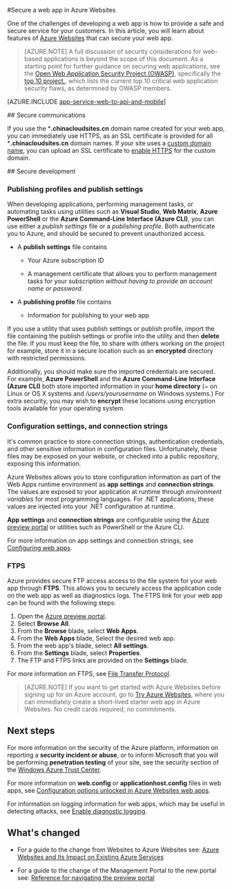 <properties
	pageTitle="Secure a web app in Azure Websites"
	description="Learn how to secure an Azure web app."
	services="app-service"
	documentationCenter=""
	authors="cephalin"
	manager="wpickett"
	editor=""/>

<tags
	ms.service="app-service"
	ms.date="09/16/2015"
	wacn.date=""/>


#Secure a web app in Azure Websites

One of the challenges of developing a web app is how to provide a safe and secure service for your customers. In this article, you will learn about features of [Azure Websites](/documentation/services/web-sites/) that can secure your web app.

> [AZURE.NOTE] A full discussion of security considerations for web-based applications is beyond the scope of this document. As a starting point for further guidance on securing web applications, see the [Open Web Application Security Project (OWASP)]( https://www.owasp.org/index.php/Main_Page), specifically the [top 10 project.](https://www.owasp.org/index.php/Category:OWASP_Top_Ten_Project), which lists the current top 10 critical web application security flaws, as determined by OWASP members.

[AZURE.INCLUDE [app-service-web-to-api-and-mobile](../includes/app-service-web-to-api-and-mobile.md)]

##<a name="https"></a> Secure communications

If you use the ***.chinacloudsites.cn** domain name created for your web app, you can immediately use HTTPS, as an SSL certificate is provided for all ***.chinacloudsites.cn** domain names. If your site uses a [custom domain name](/documentation/articles/web-sites-custom-domain-name), you can upload an SSL certificate to [enable HTTPS](/documentation/articles/web-sites-configure-ssl-certificate) for the custom domain.

##<a name="develop"></a> Secure development

### Publishing profiles and publish settings

When developing applications, performing management tasks, or automating tasks using utilities such as **Visual Studio**, **Web Matrix**, **Azure PowerShell** or the **Azure Command-Line Interface (Azure CLI)**, you can use either a *publish settings* file or a *publishing profile*. Both authenticate you to Azure, and should be secured to prevent unauthorized access.

* A **publish settings** file contains

	* Your Azure subscription ID

	* A management certificate that allows you to perform management tasks for your subscription *without having to provide an account name or password*.

* A **publishing profile** file contains

	* Information for publishing to your web app

If you use a utility that uses publish settings or publish profile, import the file containing the publish settings or profile into the utility and then **delete** the file. If you must keep the file, to share with others working on the project for example, store it in a secure location such as an **encrypted** directory with restricted permissions.

Additionally, you should make sure the imported credentials are secured. For example, **Azure PowerShell** and the **Azure Command-Line Interface (Azure CLI)** both store imported information in your **home directory** (*~* on Linux or OS X systems and */users/yourusername* on Windows systems.) For extra security, you may wish to **encrypt** these locations using encryption tools available for your operating system.

### Configuration settings, and connection strings
It's common practice to store connection strings, authentication credentials, and other sensitive information in configuration files. Unfortunately, these files may be exposed on your website, or checked into a public repository, exposing this information.

Azure Websites allows you to store configuration information as part of the Web Apps runtime environment as **app settings** and **connection strings**. The values are exposed to your application at runtime through *environment variables* for most programming languages. For .NET applications, these values are injected into your .NET configuration at runtime.

**App settings** and **connection strings** are configurable using the [Azure preview portal](http://manage.windowsazure.cn) or utilities such as PowerShell or the Azure CLI.

For more information on app settings and connection strings, see [Configuring web apps](/documentation/articles/web-sites-configure).

### FTPS

Azure provides secure FTP access access to the file system for your web app through **FTPS**. This allows you to securely access the application code on the web app as well as diagnostics logs. The FTPS link for your web app can be found with the following steps:

1. Open the [Azure preview portal](http://manage.windowsazure.cn).
2. Select **Browse All**.
3. From the **Browse** blade, select **Web Apps**.
4. From the **Web Apps** blade, Select the desired web app.
5. From the web app's blade, select **All settings**.
6. From the **Settings** blade, select **Properties**.
7. The FTP and FTPS links are provided on the **Settings** blade. 

For more information on FTPS, see [File Transfer Protocol](http://en.wikipedia.org/wiki/File_Transfer_Protocol).

>[AZURE.NOTE] If you want to get started with Azure Websites before signing up for an Azure account, go to [Try Azure Websites](https://tryappservice.azure.com/), where you can immediately create a short-lived starter web app in Azure Websites. No credit cards required; no commitments.

## Next steps

For more information on the security of the Azure platform, information on reporting a **security incident or abuse**, or to inform Microsoft that you will be performing **penetration testing** of your site, see the security section of the [Windows Azure Trust Center](http://azure.microsoft.com/support/trust-center/security/).

For more information on **web.config** or **applicationhost.config** files in web apps, see [Configuration options unlocked in Azure Websites web apps](http://azure.microsoft.com/blog/2014/01/28/more-to-explore-configuration-options-unlocked-in-windows-azure-web-sites/).

For information on logging information for web apps, which may be useful in detecting attacks, see [Enable diagnostic logging](/documentation/articles/web-sites-enable-diagnostic-log).

## What's changed
* For a guide to the change from Websites to Azure Websites see: [Azure Websites and Its Impact on Existing Azure Services](/documentation/services/web-sites/)

* For a guide to the change of the Management Portal to the new portal see: [Reference for navigating the preview portal](https://manage.windowsazure.cn/)
 